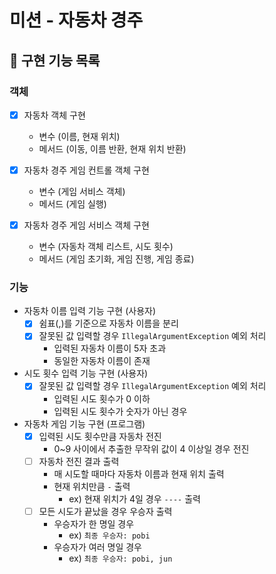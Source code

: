 # 미션 - 자동차 경주

## 🚀 구현 기능 목록

### 객체 
- [x] 자동차 객체 구현
  - 변수 (이름, 현재 위치)
  - 메서드 (이동, 이름 반환, 현재 위치 반환)


- [x] 자동차 경주 게임 컨트롤 객체 구현
  - 변수 (게임 서비스 객체)
  - 메서드 (게임 실행)


- [x] 자동차 경주 게임 서비스 객체 구현
  - 변수 (자동차 객체 리스트, 시도 횟수)
  - 메서드 (게임 초기화, 게임 진행, 게임 종료)


### 기능
- 자동차 이름 입력 기능 구현 (사용자)
  - [x] 쉼표(,)를 기준으로 자동차 이름을 분리 
  - [x] 잘못된 값 입력할 경우 `IllegalArgumentException` 예외 처리
    - 입력된 자동차 이름이 5자 초과
    - 동일한 자동차 이름이 존재
  

- 시도 횟수 입력 기능 구현 (사용자)
  - [x] 잘못된 값 입력할 경우 `IllegalArgumentException` 예외 처리
    - 입력된 시도 횟수가 0 이하
    - 입력된 시도 횟수가 숫자가 아닌 경우
  

- 자동차 게임 기능 구현 (프로그램)
  - [x] 입력된 시도 횟수만큼 자동차 전진
    - 0~9 사이에서 추출한 무작위 값이 4 이상일 경우 전진
  - [ ] 자동차 전진 결과 출력
    - 매 시도할 때마다 자동차 이름과 현재 위치 출력
    - 현재 위치만큼 `-` 출력
      - ex) 현재 위치가 4일 경우 `----` 출력
  - [ ] 모든 시도가 끝났을 경우 우승자 출력
    - 우승자가 한 명일 경우
      - ex) `최종 우승자: pobi`
    - 우승자가 여러 명일 경우
      - ex) `최종 우승자: pobi, jun`